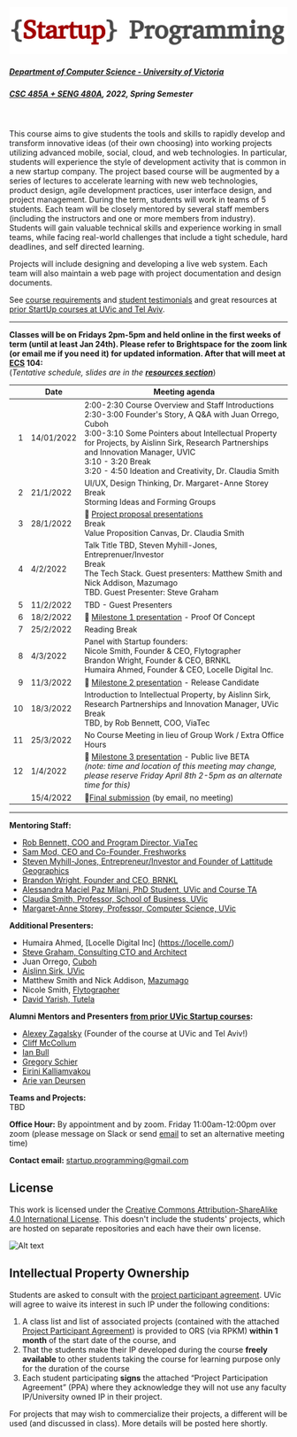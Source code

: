 ![Alt text](images/logo.png)

##### [Department of Computer Science - University of Victoria](http://www.csc.uvic.ca/)
##### [CSC 485A + SENG 480A](https://heat.csc.uvic.ca/coview/outline/2022/Spring/CSC/485A), 2022, Spring Semester
<br>

This course aims to give students the tools and skills to rapidly develop and transform innovative ideas (of their own choosing) into working projects utilizing advanced mobile, social, cloud, and web technologies. In particular, students will experience the style of development activity that is common in a new startup company. The project based course will be augmented by a series of lectures to accelerate learning with new web technologies, product design, agile development practices, user interface design, and project management. During the term, students will work in teams of 5 students. Each team will be closely mentored by several staff members (including the instructors and one or more members from industry). Students will gain valuable technical skills and experience working in small teams, while facing real-world challenges that include a tight schedule, hard deadlines, and self directed learning.

Projects will include designing and developing a live web system. Each team will also maintain a web page with project documentation and design documents.

See [course requirements](requirements.md) and [student testimonials](testimonials.md) and great resources at [prior StartUp courses at UVic and Tel Aviv](https://github.com/margaretstorey/startup2022/tree/main/past%20semesters).

---

**Classes will be on Fridays 2pm-5pm and held online in the first weeks of term (until at least Jan 24th).
Please refer to Brightspace for the zoom link (or email me if you need it) for updated information. 
After that will meet at [ECS](https://www.uvic.ca/search/maps-buildings/buildings/engineering-computer-science.php) 104:**  
(*Tentative schedule, slides are in the [**resources section**](resources)*)


| | Date | Meeting agenda |
| ---:| ---------- | -------------- |
| 1 | 14/01/2022 | 2:00-2:30 Course Overview and Staff Introductions <br> 2:30-3:00 Founder's Story, A Q&A with Juan Orrego, Cuboh <br> 3:00-3:10 Some Pointers about Intellectual Property for Projects, by Aislinn Sirk, Research Partnerships and Innovation Manager, UVIC <br> 3:10 - 3:20 Break<br>3:20 - 4:50 Ideation and Creativity, Dr. Claudia Smith|
| 2 | 21/1/2022 | UI/UX, Design Thinking, Dr. Margaret-Anne Storey <br>Break<br>Storming Ideas and Forming Groups |
| 3 | 28/1/2022 | :triangular_flag_on_post: [Project proposal presentations](/presenting%20your%20ideas.md)<br>Break <br> Value Proposition Canvas, Dr. Claudia Smith|
| 4 | 4/2/2022 | Talk Title TBD, Steven Myhill-Jones, Entreprenuer/Investor <br> Break <br> The Tech Stack. Guest presenters: Matthew Smith and Nick Addison, Mazumago<br> TBD. Guest Presenter: Steve Graham <br> | 
| 5 | 11/2/2022 | TBD - Guest Presenters |
| 6 | 18/2/2022 | :triangular_flag_on_post: [Milestone 1 presentation](/milestone%201%20-%20proof%20of%20concept.md) - Proof Of Concept |
| 7 | 25/2/2022 | Reading Break |
| 8 | 4/3/2022 | Panel with Startup founders: <br> Nicole Smith, Founder & CEO, Flytographer <br> Brandon Wright, Founder & CEO, BRNKL <br> Humaira Ahmed, Founder & CEO, Locelle Digital Inc. <br> |
| 9 | 11/3/2022 | :triangular_flag_on_post: [Milestone 2 presentation](/milestone%202%20-%20release%20candidate.md) - Release Candidate |
| 10 | 18/3/2022 | Introduction to Intellectual Property, by Aislinn Sirk, Research Partnerships and Innovation Manager, UVic <br> Break <br>  TBD, by Rob Bennett, COO, ViaTec |
| 11 | 25/3/2022 | No Course Meeting in lieu of Group Work / Extra Office Hours |
| 12 | 1/4/2022 | :triangular_flag_on_post: [Milestone 3 presentation](/milestone%203%20-%20public%20beta.md) - Public live BETA<br>*(note: time and location of this meeting may change, please reserve Friday April 8th 2-5pm as an alternate time for this)* |
| | 15/4/2022 | :checkered_flag:[Final submission](/final%20submission.md) (by email, no meeting)

---

**Mentoring Staff:**
- [Rob Bennett, COO and Program Director, ViaTec](https://www.linkedin.com/in/robebennett/?originalSubdomain=ca)
- [Sam Mod, CEO and Co-Founder, Freshworks](https://www.linkedin.com/in/samarthmod/?originalSubdomain=ca) 
- [Steven Myhill-Jones, Entrepreneur/Investor and Founder of Lattitude Geographics](https://www.linkedin.com/in/steven-myhill-jones-6857607/?originalSubdomain=ca)
- [Brandon Wright, Founder and CEO, BRNKL](https://www.linkedin.com/in/coastalbrandon/?originalSubdomain=ca)
- [Alessandra Maciel Paz Milani, PhD Student, UVic and Course TA](https://www.linkedin.com/in/alessandrapm/?originalSubdomain=ca)
- [Claudia Smith, Professor, School of Business, UVic ](https://www.linkedin.com/in/dr-claudia-smith-29b318a/?originalSubdomain=ca)
- [Margaret-Anne Storey, Professor, Computer Science, UVic](https://margaretstorey.com/)

**Additional Presenters:**
- Humaira Ahmed, [Locelle Digital Inc] (https://locelle.com/) 
- [Steve Graham, Consulting CTO and Architect](https://www.linkedin.com/in/stevegraham2/) 
- Juan Orrego, [Cuboh](https://www.cuboh.com/)
- [Aislinn Sirk, UVic](https://www.linkedin.com/in/aislinn-sirk-1728b119)
- Matthew Smith and Nick Addison, [Mazumago](https://www.mazumago.com/about)
- Nicole Smith, [Flytographer](https://www.flytographer.com/)
- [David Yarish, Tutela](https://www.linkedin.com/in/david-yarish-6a055614/?originalSubdomain=ca)

**Alumni Mentors and Presenters [from prior UVic Startup courses](https://github.com/margaretstorey/startup2022/tree/main/past%20semesters):**
- [Alexey Zagalsky](http://alexeyza.com/) (Founder of the course at UVic and Tel Aviv!)
- [Cliff McCollum](https://ca.linkedin.com/in/cliffmccollum)
- [Ian Bull](http://ianbull.com/)
- [Gregory Schier](http://schier.co/)
- [Eirini Kalliamvakou](https://www.linkedin.com/in/eirini-kalliamvakou-1016865/?originalSubdomain=ca)
- [Arie van Deursen](http://www.st.ewi.tudelft.nl/~arie/)

**Teams and Projects:**  
TBD

**Office Hour:** By appointment and by zoom. Friday 11:00am-12:00pm over zoom (please message on Slack or send [email](mailto:startup.programming@gmail.com) to set an alternative meeting time) 

**Contact email:** [startup.programming@gmail.com](mailto:startup.programming@gmail.com)

## License
This work is licensed under the [Creative Commons Attribution-ShareAlike 4.0 International License](http://creativecommons.org/licenses/by-sa/4.0/). This doesn't include the students' projects, which are hosted on separate repositories and each have their own license.

![Alt text](https://i.creativecommons.org/l/by-sa/4.0/88x31.png "Creative Commons Attribution-ShareAlike 4.0 International License")

## Intellectual Property Ownership
Students are asked to consult with the [project participant agreement](resources/Project_Participant_Agreement.pdf). UVic will agree to waive its
interest in such IP under the following conditions:

1. A class list and list of associated projects (contained with the attached [Project Participant Agreement](resources/Project_Participant_Agreement.pdf)) is provided to ORS (via RPKM) **within 1 month** of the start date of the course, and
2. That the students make their IP developed during the course **freely available** to other students taking the course for learning purpose only for the duration of the course
3. Each student participating **signs** the attached “Project Participation Agreement” (PPA) where they acknowledge they will not use any faculty IP/University owned IP in their project.

For projects that may wish to commercialize their projects, a different will be used (and discussed in class).  More details will be posted here shortly. 

